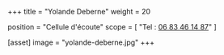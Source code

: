 +++
title = "Yolande Deberne"
weight = 20

position = "Cellule d'écoute"
scope = [
  "Tel : <a href='tel:06 83 46 14 87‬'>06 83 46 14 87‬</a>"
]

[asset]
  image = "yolande-deberne.jpg"
+++
